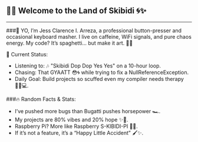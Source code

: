 ## 🧠💀 Welcome to the Land of Skibidi 🌀✨

------------------------------------------------------------------------------------------------------------------------------------------------------------------------------
###👋 YO, I’m Jess Clarence I. Arreza, a professional button-presser and occasional keyboard masher. I live on caffeine, WiFi signals, and pure chaos energy. My code? It’s spaghetti... but make it art. 🍝🎨

🚽 Current Status:
- Listening to: 🎶 "Skibidi Dop Dop Yes Yes" on a 10-hour loop.
- Chasing: That GYAATT 😳🌀 while trying to fix a NullReferenceException.
- Daily Goal: Build projects so scuffed even my compiler needs therapy 🧑‍⚕️💻.


###🔥 Random Facts & Stats:
- I’ve pushed more bugs than Bugatti pushes horsepower 🏎️.
- My projects are 80% vibes and 20% hope ✨🤞.
- Raspberry Pi? More like Raspberry S-KIBIDI-PI 🧻🍇.
- If it’s not a feature, it’s a “Happy Little Accident” 🖌️✨.
